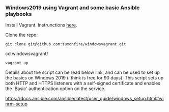 ### Windows2019 using Vagrant and some basic Ansible playbooks 

Install Vagrant. Instrunctions [here](https://www.vagrantup.com/docs/installation).

Clone the repo:

```
git clone git@github.com:tuxonfire/windowsvagrant.git
```
cd windowsvagrant/

~~~
vagrant up
~~~

Details about the script can be read below link, and can be used to set up the basics on WIndows 2019 (i think is free for 90 days). This script sets up both HTTP and HTTPS listeners with a self-signed certificate and enables the 'Basic' authentication option on the service.

https://docs.ansible.com/ansible/latest/user_guide/windows_setup.html#winrm-setup

